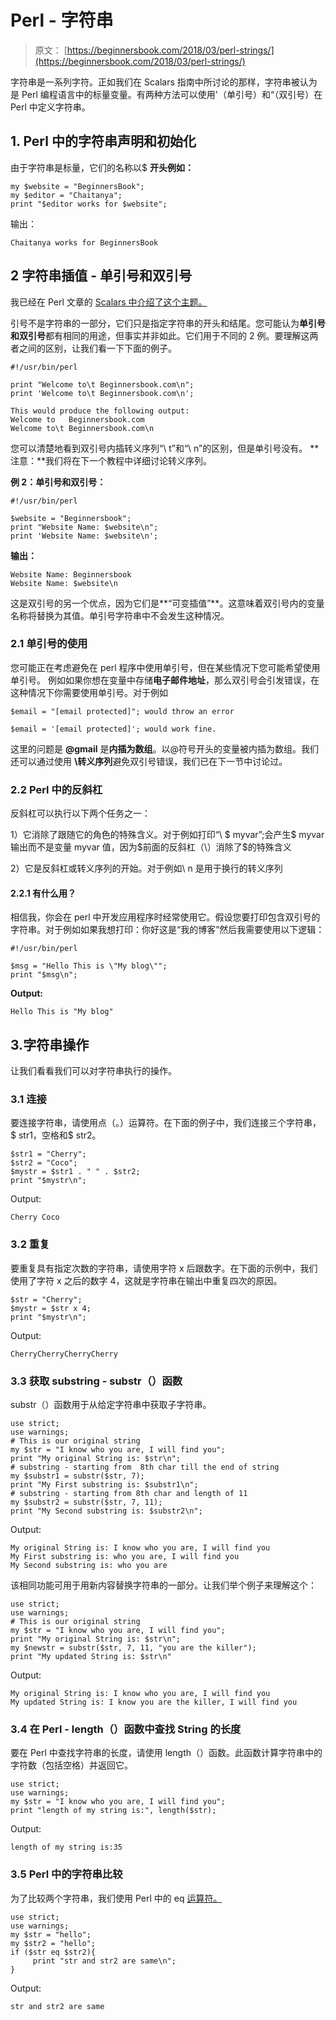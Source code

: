# Perl - 字符串

> 原文： [https://beginnersbook.com/2018/03/perl-strings/](https://beginnersbook.com/2018/03/perl-strings/)

字符串是一系列字符。正如我们在 Scalars 指南中所讨论的那样，字符串被认为是 Perl 编程语言中的标量变量。有两种方法可以使用'（单引号）和“（双引号）在 Perl 中定义字符串。

## 1\. Perl 中的字符串声明和初始化

由于字符串是标量，它们的名称以$
**开头例如：**

```
my $website = "BeginnersBook";
my $editor = "Chaitanya";
print "$editor works for $website";
```

输出：

```
Chaitanya works for BeginnersBook
```

## 2 字符串插值 - 单引号和双引号

我已经在 Perl 文章的 [Scalars 中介绍了这个主题。](https://beginnersbook.com/2017/05/scalars-in-perl/)

引号不是字符串的一部分，它们只是指定字符串的开头和结尾。您可能认为**单引号和双引号**都有相同的用途，但事实并非如此。它们用于不同的 2 例。要理解这两者之间的区别，让我们看一下下面的例子。

```
#!/usr/bin/perl

print "Welcome to\t Beginnersbook.com\n";
print 'Welcome to\t Beginnersbook.com\n';

This would produce the following output:
Welcome to	 Beginnersbook.com
Welcome to\t Beginnersbook.com\n
```

您可以清楚地看到双引号内插转义序列“\ t”和“\ n”的区别，但是单引号没有。
**注意：**我们将在下一个教程中详细讨论转义序列。

**例 2：单引号和双引号：**

```
#!/usr/bin/perl

$website = "Beginnersbook";
print "Website Name: $website\n";
print 'Website Name: $website\n';
```

**输出：**

```
Website Name: Beginnersbook
Website Name: $website\n
```

这是双引号的另一个优点，因为它们是**“可变插值”**。这意味着双引号内的变量名称将替换为其值。单引号字符串中不会发生这种情况。

### 2.1 单引号的使用

您可能正在考虑避免在 perl 程序中使用单引号，但在某些情况下您可能希望使用单引号。
例如如果你想在变量中存储**电子邮件地址**，那么双引号会引发错误，在这种情况下你需要使用单引号。对于例如

```
$email = "[email protected]"; would throw an error 

$email = '[email protected]'; would work fine.
```

这里的问题是 **@gmail** 是**内插为数组**。以@符号开头的变量被内插为数组。我们还可以通过使用 **\转义序列**避免双引号错误，我们已在下一节中讨论过。

### 2.2 Perl 中的反斜杠

反斜杠可以执行以下两个任务之一：

1）它消除了跟随它的角色的特殊含义。对于例如打印“\ $ myvar”;会产生$ myvar 输出而不是变量 myvar 值，因为$前面的反斜杠（\）消除了$的特殊含义

2）它是反斜杠或转义序列的开始。对于例如\ n 是用于换行的转义序列

#### 2.2.1 有什么用？

相信我，你会在 perl 中开发应用程序时经常使用它。假设您要打印包含双引号的字符串。对于例如如果我想打印：你好这是“我的博客”然后我需要使用以下逻辑：

```
#!/usr/bin/perl

$msg = "Hello This is \"My blog\"";
print "$msg\n";
```

**Output:**

```
Hello This is "My blog"
```

## 3.字符串操作

让我们看看我们可以对字符串执行的操作。

### 3.1 连接

要连接字符串，请使用点（。）运算符。在下面的例子中，我们连接三个字符串，$ str1，空格和$ str2。

```
$str1 = "Cherry";  
$str2 = "Coco";  
$mystr = $str1 . " " . $str2;  
print "$mystr\n";
```

Output:

```
Cherry Coco
```

### 3.2 重复

要重复具有指定次数的字符串，请使用字符 x 后跟数字。在下面的示例中，我们使用了字符 x 之后的数字 4，这就是字符串在输出中重复四次的原因。

```
$str = "Cherry";  
$mystr = $str x 4;
print "$mystr\n";
```

Output:

```
CherryCherryCherryCherry
```

### 3.3 获取 substring - substr（）函数

substr（）函数用于从给定字符串中获取子字符串。

```
use strict;  
use warnings;  
# This is our original string  
my $str = "I know who you are, I will find you";  
print "My original String is: $str\n";  
# substring - starting from  8th char till the end of string
my $substr1 = substr($str, 7);  
print "My First substring is: $substr1\n";  
# substring - starting from 8th char and length of 11 
my $substr2 = substr($str, 7, 11);  
print "My Second substring is: $substr2\n";
```

Output:

```
My original String is: I know who you are, I will find you
My First substring is: who you are, I will find you
My Second substring is: who you are
```

该相同功能可用于用新内容替换字符串的一部分。让我们举个例子来理解这个：

```
use strict;  
use warnings;  
# This is our original string  
my $str = "I know who you are, I will find you";  
print "My original String is: $str\n";  
my $newstr = substr($str, 7, 11, "you are the killer");
print "My updated String is: $str\n"
```

Output:

```
My original String is: I know who you are, I will find you
My updated String is: I know you are the killer, I will find you
```

### 3.4 在 Perl - length（）函数中查找 String 的长度

要在 Perl 中查找字符串的长度，请使用 length（）函数。此函数计算字符串中的字符数（包括空格）并返回它。

```
use strict;  
use warnings;  
my $str = "I know who you are, I will find you";  
print "length of my string is:", length($str);
```

Output:

```
length of my string is:35
```

### 3.5 Perl 中的字符串比较

为了比较两个字符串，我们使用 Perl 中的 eq [运算符。](https://beginnersbook.com/2017/02/perl-operators-complete-guide/)

```
use strict;  
use warnings;  
my $str = "hello";
my $str2 = "hello";
if ($str eq $str2){
     print "str and str2 are same\n";
}
```

Output:

```
str and str2 are same
```
